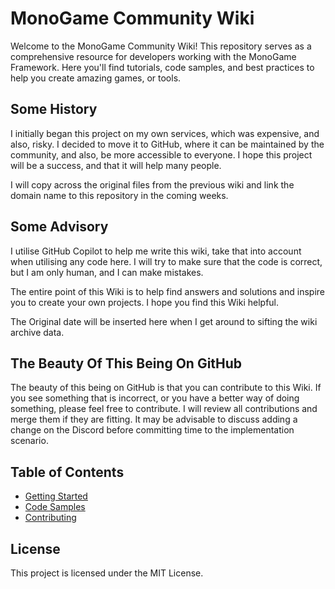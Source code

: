 # MonoGame Community Wiki

Welcome to the MonoGame Community Wiki! This repository serves as a comprehensive resource for developers working with the MonoGame Framework. Here you'll find tutorials, code samples, and best practices to help you create amazing games, or tools.

## Some History

I initially began this project on my own services, which was expensive, and also, risky. I decided to move it to GitHub, where it can be maintained by the community, and also, be more accessible to everyone. I hope this project will be a success, and that it will help many people.

I will copy across the original files from the previous wiki and link the domain name to this repository in the coming weeks.

## Some Advisory

I utilise GitHub Copilot to help me write this wiki, take that into account when utilising any code here. I will try to make sure that the code is correct, but I am only human, and I can make mistakes.

The entire point of this Wiki is to help find answers and solutions and inspire you to create your own projects. I hope you find this Wiki helpful.

The Original date will be inserted here when I get around to sifting the wiki archive data.

## The Beauty Of This Being On GitHub

The beauty of this being on GitHub is that you can contribute to this Wiki. If you see something that is incorrect, or you have a better way of doing something, please feel free to contribute. I will review all contributions and merge them if they are fitting. It may be advisable to discuss adding a change on the Discord before committing time to the implementation scenario.

## Table of Contents

- [Getting Started](docs/getting_started.md)
- [Code Samples](docs/code_samples.md)
- [Contributing](CONTRIBUTING.md)

## License

This project is licensed under the MIT License.
